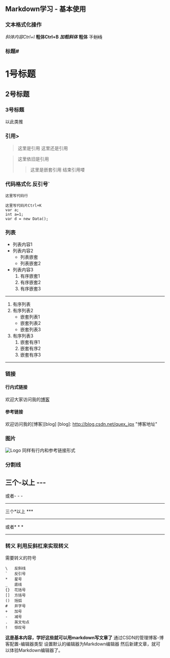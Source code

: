 ## **Markdown学习 - 基本使用**

### **文本格式化操作**
*斜体内容Ctrl+I*
**粗体Ctrl+B**
***加粗斜体***
__粗体__
~~下划线~~
### **标题#**
# 1号标题
## 2号标题
### 3号标题
以此类推
### **引用>**
>这里是引用
>这里还是引用

>这里依旧是引用
>>这里是嵌套引用
>结束引用喽

### **代码格式化 反引号`**		
`这里写代码行`
```
这里写代码片Ctrl+K
var a;
int a=1;
var d = new Data();
```
### **列表**

 - 列表内容1
 - 列表内容2
	 - 列表嵌套
	 - 列表嵌套2
 - 列表内容3
	 1. 有序嵌套1
	 2. 有序嵌套2
	 3. 有序嵌套3

----------

1. 有序列表
2. 有序列表2
	- 嵌套列表1
	- 嵌套列表2
	- 嵌套列表3
3. 有序列表3 
	1. 嵌套有序1
	2. 嵌套有序2
	3. 嵌套有序3

---
### **链接**
#### **行内式链接**
欢迎大家访问我的[博客](http://blog.csdn.net/quex_jqx "博客地址")
#### **参考链接**
欢迎访问我的[博客][blog]
[blog]: http://blog.csdn.net/quex_jqx "博客地址"
### **图片**
![Logo](http://avatar.csdn.net/6/C/1/1_quex_jqx.jpg "我的Logo")
同样有行内和参考链接形式

### **分割线**
三个\-以上 ---
---
或者- - -
- - -
三个\*以上 ***
***
或者* * *
* * *
### 转义 利用反斜杠来实现转义
需要转义的符号
```
\   反斜线
`   反引号
*   星号
_   底线
{}  花括号
[]  方括号
()  括弧
#   井字号
+   加号
-   减号
.   英文句点
!   惊叹号
```

**这是基本内容，学好这些就可以用markdown写文章了**
通过CSDN的管理博客-博客配置-编辑器类型
设置默认的编辑器为Markdown编辑器
然后新建文章，就可以体验Markdown编辑器了。